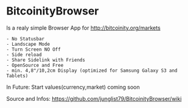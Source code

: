 BitcoinityBrowser
==============

Is a realy simple Browser App for http://bitcoinity.org/markets

	- No Statusbar 
	- Landscape Mode
	- Turn Screen NO Off
	- Side reload
	- Share Sidelink with Friends
	- OpenSource and Free
	- min. 4,8"/10,2cm Display (optimized for Samsung Galaxy S3 and Tablets)
    
In Future:
	Start values(currency,market) coming soon

Source and Infos:
https://github.com/junglist79/BitcoinityBrowser/wiki
